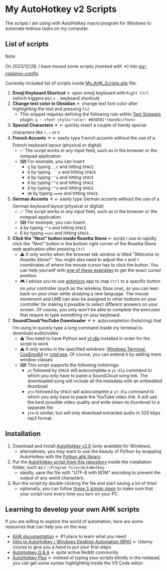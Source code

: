 # My AutoHotkey v2 Scripts

The scripts I am using with AutoHotkey macro program for Windows to automate tedious tasks on my computer.

## List of scripts

> [!NOTE]  
> _On 2023/12/26, I have moved some scripts (marked with ✴️) into [my-espanso-config](https://github.com/pyxelr/my-espanso-config)._

Currently included list of scripts inside [My_AHK_Scripts.ahk](https://github.com/pyxelr/My_AutoHotkey_Scripts/blob/master/My_AHK_Scripts.ahk) file:

1. **Emoji Keyboard Shortcut** ← open emoji keyboard with `Right Ctrl` (which triggers `Win` + `.` keyboard shortcut)
1. **Change text color in Obsidian** ← change text font color after highlighting the text and pressing `F12`
   - This snippet requires defining the following rule within [Text Snippets](https://github.com/ArianaKhit/text-snippets-obsidian) plugin: `q : <font style="color: #858FB1">$end$</font>`
1. **Special Characters** ✴️ ← quickly insert a couple of handy special characters like `•`, `←` or `€`
1. **French Accents** ✴️ ← easily type French accents without the use of a French keyboard layout (physical or digital)
   - ✅ The script works in any input field, such as in the browser or the notepad application
   - ⌨ For example, you can insert
     - ç by typing `,,c` and hitting `SPACE`
     - è by typing ` ``e` and hitting `SPACE`
     - é by typing `''e` and hitting `SPACE`
     - ê by typing `^^e` and hitting `SPACE`
     - ë by typing `""e` and hitting `SPACE`
     - œ by typing `==oe` and hitting `SPACE`.
1. **German Accents** ✴️ ← easily type German accents without the use of a German keyboard layout (physical or digital)
   - ✅ The script works in any input field, such as in the browser or the notepad application
   - ⌨ For example, you can insert:
   - ä by typing `""a` and hitting `SPACE`
   - ß by typing `==ss` and hitting `SPACE`.
1. **Click the *"Next"* button inside Rosetta Stone** ← script I use to rapidly click the *"Next"* button in the bottom right corner of the Rosetta Stone web application after pressing `Ctrl`
   - ⚠ It only works when the browser tab window is titled *"Welcome to Rosetta Stone!"*. You might also need to adjust the `X` and `Y` coordinates of where the mouse cursor has to click the button. You can help yourself with [one of these examples](https://www.autohotkey.com/docs/commands/MouseGetPos.htm) to get the exact cursor position
   - 🎮 I advise you to use [antimicro](https://github.com/AntiMicro/antimicro) app to map `Ctrl` to a specific button on your controller (such as the wireless Xbox one), so you can lean back on your chair while studying a new language. The mouse movement and LMB can also be assigned to other buttons on your controller for making it possible to select different answers on your screen. Of course, you only won't be able to complete the exercises that require to type something on your keyboard.
1. **SoundCloud/YouTube Downloader** ✴️ ← autocompletion (hotstring) that I'm using to quickly type a long command inside my terminal to download audio/video
   - ⚠ You need to have Python and [yt-dlp](https://github.com/yt-dlp/yt-dlp) installed in order for the script to work
   - ⚠ It only works in the specified windows: [Windows Terminal](https://github.com/microsoft/terminal), [ConEmu64](https://conemu.github.io/) or [cmd.exe](https://en.wikipedia.org/wiki/Cmd.exe). Of course, you can extend it by adding more window classes
   - ⌨ This script supports the following hotstrings:
     - `yt` followed by `SPACE` will autocomplete a `yt-dlp` command to which you only have to paste a SoundCloud song link. The downloaded song will include all the metadata with an embedded thumbnail
     - `ytv` followed by `SPACE` will autocomplete a `yt-dlp` command to which you only have to paste the YouTube video link. It will use the best possible video quality and write down its thumbnail to a separate file
     - `ytm` is similar, but will only download extracted audio in 320 kbps mp3 format.

## Installation

1. Download and install [AutoHotkey v2.0](https://www.autohotkey.com/) (only available for Windows).
   - alternatively, you may want to use the beauty of Python by wrapping AutoHotkey with the [Python ahk library](https://github.com/spyoungtech/ahk).
1. Put the [AutoHotkey script from this repository](https://github.com/pyxelr/My_AutoHotkey_Scripts/blob/master/My_AHK_Scripts.ahk) inside the installation folder, such as `C:\Program Files\AutoHotkey`.
   - ideally, save the file with "UTF-8 with BOM" encoding to prevent the output of any weird characters.
1. Run the script by double-clicking the file and start saving a lot of time!
   - optionally, you can follow [these 3 simple steps](https://www.autohotkey.com/docs/FAQ.htm#Startup) to make sure that your script runs every time you turn on your PC.

## Learning to develop your own AHK scripts

If you are willing to explore the world of automation, here are some resources that can help you on the way:

- [AHK documentation](https://www.autohotkey.com/docs/AutoHotkey.htm) ← #1 place to learn what you need
- [Intro to AutoHotkey / Windows Desktop Automation (RPA)](https://www.udemy.com/course/intro-to-autohotkey/) ← Udemy course to give you a hand to put your first steps
- [AutoHotkey Q & A](https://www.reddit.com/r/AutoHotkey/) ← quite active Reddit community
- [AutoHotkey Plus](https://marketplace.visualstudio.com/items?itemName=cweijan.vscode-autohotkey-plus) ← instead of typing your scripts blindly in the notepad, you can get some syntax highlighting inside the VS Code editor.
